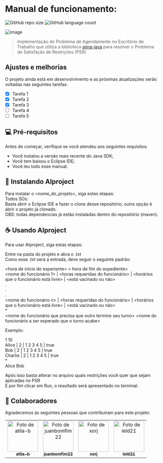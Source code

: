 # Manual de funcionamento:

<!---Esses são exemplos. Veja https://shields.io para outras pessoas ou para personalizar este conjunto de escudos. Você pode querer incluir dependências, status do projeto e informações de licença aqui--->

![GitHub repo size](https://img.shields.io/github/repo-size/juanbomfim22/AIproject?style=for-the-badge)
![GitHub language count](https://img.shields.io/github/languages/count/juanbomfim22/AIproject?style=for-the-badge) 

![image](https://user-images.githubusercontent.com/55420785/169701131-6bed8fca-784d-4630-b977-21820c46f414.png)

> Implementação do Problema de Agendamento no Escritório de Trabalho que utiliza a biblioteca [aima-java](https://github.com/aimacode/aima-java) para resolver o Problema de Satisfação de Restrições (PSR)
## Ajustes e melhorias

O projeto ainda está em desenvolvimento e as próximas atualizações serão voltadas nas seguintes tarefas:

- [x] Tarefa 1
- [x] Tarefa 2
- [x] Tarefa 3
- [ ] Tarefa 4
- [ ] Tarefa 5

## 💻 Pré-requisitos

Antes de começar, verifique se você atendeu aos seguintes requisitos:  
* Você instalou a versão mais recente do Java SDK;  
* Você tem baixou o Eclipse IDE;  
* Você leu todo esse manual.  

## 🚀 Instalando AIproject

Para instalar o <nome_do_projeto>, siga estas etapas:  
Todos SOs:  
Basta abrir o Eclipse IDE e fazer o clone desse repositório, outra opção é abrir o projeto já clonado.  
OBS: todas dependencias já estão instaladas dentro do repositório (maven).  

## ☕ Usando AIproject

Para usar AIproject, siga estas etapas:  
  
Entre na pasta do projeto e abra o .txt  
Como esse .txt será a entrada, deve seguir o seguinte padrão:  

<hora de início do experiente> < hora de fim do expediente>  
<nome do funcionário 1> | <horas requeridas do funcionário> | <horários que o funcionário está livre> | <está vacinado ou não>  
.  
.  
.  
<nome do funcionário n> | <horas requeridas do funcionário> | <horários que o funcionário está livre> | <está vacinado ou não>  
*  
<nome do funcionário que precisa que outro termine seu turno> <nome do funcionário a ser esperado que o turno acabe>  
  
Exemplo:  
  
 1 10  
 Alice | 2 | 1 2 3 4 5 | true    
 Bob | 2 | 1 2 3 4 5 | true    
 Charlie | 2 | 1 2 3 4 5 | true    
 *  
 Alice Bob  
 
Após isso basta alterar no arquivo <x> quais restrições você quer que sejam aplicadas no PSR  
E por fim clicar em Run, o resultado será apresentado no terminal.  

## 🤝 Colaboradores

Agradecemos às seguintes pessoas que contribuíram para este projeto:

<table>
  <tr>
    <td align="center">
      <a href="#">
        <img src="https://avatars.githubusercontent.com/u/61395424" width="100px;" alt="Foto de atila-b"/><br>
        <sub>
          <b>atila-b</b>
        </sub>
      </a>
    </td>
    <td align="center">
      <a href="#">
        <img src="https://avatars.githubusercontent.com/u/55420785" width="100px;" alt="Foto de juanbomfim22"/><br>
        <sub>
          <b>juanbomfim22</b>
        </sub>
      </a>
    </td>
    <td align="center">
      <a href="#">
        <img src="https://avatars.githubusercontent.com/u/61337156" width="100px;" alt="Foto de xorj"/><br>
        <sub>
          <b>xorj</b>
        </sub>
      </a>
    </td>
    <td align="center">
      <a href="#">
        <img src="https://avatars.githubusercontent.com/u/62582790" width="100px;" alt="Foto de leld21"/><br>
        <sub>
          <b>leld21</b>
        </sub>
      </a>
    </td>
  </tr>
</table>


